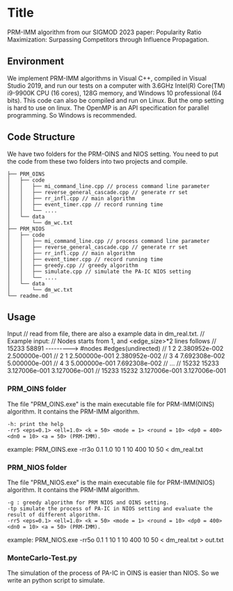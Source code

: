 # Title

PRM-IMM algorithm from our SIGMOD 2023 paper: Popularity Ratio Maximization: Surpassing Competitors through Influence Propagation.

## Environment

We implement PRM-IMM algorithms in Visual C++, compiled in Visual Studio 2019, and run our tests on a computer with 3.6GHz Intel(R) Core(TM) i9-9900K CPU (16 cores), 128G memory, and Windows 10 professional (64 bits).
This code can also be compiled and run on Linux. But the omp setting is hard to use on linux. The OpenMP is an API specification for parallel programming. So Windows is recommended.

## Code Structure
We have two folders for the PRM-OINS and NIOS setting. You need to put the code from these two folders into two projects and compile.
```
├── PRM_OINS
│   ├── code
│   │   ├── mi_command_line.cpp // process command line parameter
│   │	├── reverse_general_cascade.cpp // generate rr set
│   │	├── rr_infl.cpp // main algorithm
│   │	├── event_timer.cpp // record running time
│   │	└── ....			
│   └── data
│       └── dm_wc.txt	
├── PRM_NIOS
│   ├── code
│   │   ├── mi_command_line.cpp // process command line parameter
│   │	├── reverse_general_cascade.cpp // generate rr set
│   │	├── rr_infl.cpp // main algorithm
│   │	├── event_timer.cpp // record running time
│   │	├── greedy.cpp // greedy algorithm
│   │	├── simulate.cpp // simulate the PA-IC NIOS setting
│   │	└── ....			
│   └── data
│       └── dm_wc.txt	
└── readme.md
```
## Usage
Input
// read from file, there are also a example data in dm_real.txt.
	// Example input:          // Nodes starts from 1, and <edge_size>*2 lines follows
	//	15233 58891 ---------> #nodes #edges(undirected)
	//	1 2 2.380952e-002 2.500000e-001
	//	2 1 2.500000e-001 2.380952e-002
	//	3 4 7.692308e-002 5.000000e-001
	//	4 3 5.000000e-001 7.692308e-002
	//	...
	//	15232 15233 3.127006e-001 3.127006e-001
	//	15233 15232 3.127006e-001 3.127006e-001

### PRM_OINS folder
The file "PRM_OINS.exe" is the main executable file for PRM-IMM(OINS) algorithm. It contains the PRM-IMM algorithm.

	-h: print the help
	-rr5 <eps=0.1> <ell=1.0> <k = 50> <mode = 1> <round = 10> <dp0 = 400> <dn0 = 10> <a = 50> (PRM-IMM).

example: PRM_OINS.exe -rr3o 0.1 1.0 10 1 10 400 10 50 < dm_real.txt

### PRM_NIOS folder
The file "PRM_NIOS.exe" is the main executable file for PRM-IMM(NIOS) algorithm. It contains the PRM-IMM algorithm.

	-g : greedy algorithm for PRM NIOS and OINS setting.
	-tp simulate the process of PA-IC in NIOS setting and evaluate the result of different algorithm.
	-rr5 <eps=0.1> <ell=1.0> <k = 50> <mode = 1> <round = 10> <dp0 = 400> <dn0 = 10> <a = 50> (PRM-IMM).

example: PRM_NIOS.exe -rr5o 0.1 1 10 1 10 400 10 50 < dm_real.txt > out.txt

### MonteCarlo-Test.py
The simulation of the process of PA-IC in OINS is easier than NIOS. So we write an python script to simulate.


